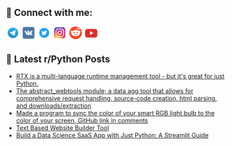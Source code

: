 ## 🔎 Connect with me:
[<img src="https://github.com/bullbesh/bullbesh/blob/main/images/Telegram.png" width="32" height="32" />](https://t.me/bullbesh)
[<img src="https://github.com/bullbesh/bullbesh/blob/main/images/VK.png" width="32" height="32" />](https://vk.com/bullbesh)
[<img src="https://github.com/bullbesh/bullbesh/blob/main/images/Twitter.png" width="32" height="32" />](https://twitter.com/bullbesh1)
[<img src="https://github.com/bullbesh/bullbesh/blob/main/images/Instagram.png" width="32" height="32" />](https://www.instagram.com/bullbesh)
[<img src="https://github.com/bullbesh/bullbesh/blob/main/images/Reddit.png" width="32" height="32" />](https://www.reddit.com/user/bullbesh)
[<img src="https://github.com/bullbesh/bullbesh/blob/main/images/YouTube.png" width="32" height="32" />](https://www.youtube.com/channel/UCtfjRs6uzgq5mfm8S06WTcg)

## 📕 Latest r/Python Posts
<!-- BLOG-POST-LIST:START -->
- [RTX is a multi-language runtime management tool - but it&#39;s great for just Python.](https://www.reddit.com/r/Python/comments/17449ry/rtx_is_a_multilanguage_runtime_management_tool/)
- [The abstract_webtools module; a data agg tool that allows for comprehensive request handling, source-code creation, html parsing, and downloads/extraction](https://www.reddit.com/r/Python/comments/17431l4/the_abstract_webtools_module_a_data_agg_tool_that/)
- [Made a program to sync the color of your smart RGB light bulb to the color of your screen, GitHub link in comments](https://www.reddit.com/r/Python/comments/1742ixn/made_a_program_to_sync_the_color_of_your_smart/)
- [Text Based Website Builder Tool](https://www.reddit.com/r/Python/comments/173ysuk/text_based_website_builder_tool/)
- [Build a Data Science SaaS App with Just Python: A Streamlit Guide](https://www.reddit.com/r/Python/comments/173qcwe/build_a_data_science_saas_app_with_just_python_a/)
<!-- BLOG-POST-LIST:END -->
